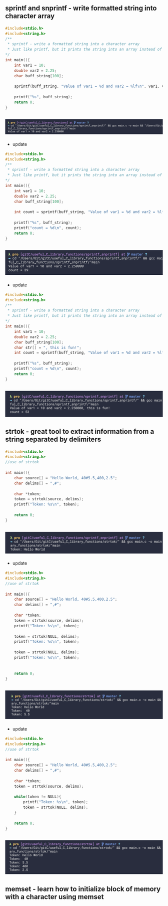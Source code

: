 ## sprintf and snprintf - write formatted string into character array
```c++
#include<stdio.h>
#include<string.h>
/**
 * sprintf - write a formatted string into a character array
 * Just like printf, but it prints the string into an array instead of printing into the console
*/
int main(){
    int var1 = 10;
    double var2 = 2.25;
    char buff_string[100];

    sprintf(buff_string, "Value of var1 = %d and var2 = %lf\n", var1, var2);

    printf("%s", buff_string);
    return 0;
}

```
![](img/2020-01-09-17-26-48.png)
-
- update
```c++
#include<stdio.h>
#include<string.h>
/**
 * sprintf - write a formatted string into a character array
 * Just like printf, but it prints the string into an array instead of printing into the console
*/
int main(){
    int var1 = 10;
    double var2 = 2.25;
    char buff_string[100];

    int count = sprintf(buff_string, "Value of var1 = %d and var2 = %lf\n", var1, var2);

    printf("%s", buff_string);
    printf("count = %d\n", count);
    return 0;
}
```
![](img/2020-01-09-17-30-24.png)
---

- update
```c++
#include<stdio.h>
#include<string.h>
/**
 * sprintf - write a formatted string into a character array
 * Just like printf, but it prints the string into an array instead of printing into the console
*/
int main(){
    int var1 = 10;
    double var2 = 2.25;
    char buff_string[100];
    char str[] = ", this is fun!";
    int count = sprintf(buff_string, "Value of var1 = %d and var2 = %lf%s\n", var1, var2, str);

    printf("%s", buff_string);
    printf("count = %d\n", count);
    return 0;
}
```
![](img/2020-01-09-17-32-48.png)
---

## strtok - great tool to extract information from a string separated by delimiters
```c++
#include<stdio.h>
#include<string.h>
//use of strtok

int main(){
    char source[] = "Hello World, 40#5.5,400,2.5";
    char delims[] = ",#";

    char *token;
    token = strtok(source, delims);
    printf("Token: %s\n", token);

    return 0;
}
```
![](img/2020-01-09-17-45-19.png)
-
- update
```c++
#include<stdio.h>
#include<string.h>
//use of strtok

int main(){
    char source[] = "Hello World, 40#5.5,400,2.5";
    char delims[] = ",#";

    char *token;
    token = strtok(source, delims);
    printf("Token: %s\n", token);

    token = strtok(NULL, delims);
    printf("Token: %s\n", token);
    
    token = strtok(NULL, delims);
    printf("Token: %s\n", token);


    return 0;
}
```
![](img/2020-01-09-17-50-36.png)
---


- update
```c++
#include<stdio.h>
#include<string.h>
//use of strtok

int main(){
    char source[] = "Hello World, 40#5.5,400,2.5";
    char delims[] = ",#";

    char *token;
    token = strtok(source, delims);

    while(token != NULL){
        printf("Token: %s\n", token);
        token = strtok(NULL, delims);
    }

    return 0;
}
```
![](img/2020-01-09-17-53-19.png)
---

## memset - learn how to initialize block of memory with a character using memset


```c++

```


```c++

```


```c++

```




```c++

```


```c++

```


```c++

```




```c++

```


```c++

```


```c++

```


